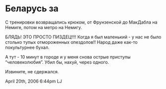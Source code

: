 # Беларусь за

С тренировки возвращались крюком, от Фрунзенской до МакДабла на Немиге,
потом на метро на Немигу.

БЛЯДЬ! ЭТО ПРОСТО ПИЗДЕЦ!!!! Когда я был маленький - у нас не было
столько тупых отмороженных опездолов!! Народ даже как-то покультурнее
бухал.

А тут - 10 минут в городе и у меня снова острые приступы
“человеколюбия”. Убил бы, нахуй, через одного.

Извините, не сдержался.

<span id="timestamp"> April 20th, 2006 6:44pm </span> <span
class="tag">LJ</span>
